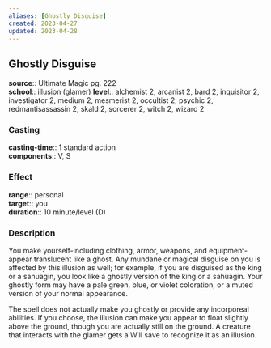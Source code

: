 ```yaml
---
aliases: [Ghostly Disguise]
created: 2023-04-27
updated: 2023-04-28
---
```


## Ghostly Disguise

**source**:: Ultimate Magic pg. 222  
**school**:: illusion (glamer)
**level**:: alchemist 2, arcanist 2, bard 2, inquisitor 2, investigator 2, medium 2, mesmerist 2, occultist 2, psychic 2, redmantisassassin 2, skald 2, sorcerer 2, witch 2, wizard 2

### Casting

**casting-time**:: 1 standard action  
**components**:: V, S

### Effect

**range**:: personal  
**target**:: you  
**duration**:: 10 minute/level (D)

### Description

You make yourself-including clothing, armor, weapons, and equipment-appear translucent like a ghost. Any mundane or magical disguise on you is affected by this illusion as well; for example, if you are disguised as the king or a sahuagin, you look like a ghostly version of the king or a sahuagin. Your ghostly form may have a pale green, blue, or violet coloration, or a muted version of your normal appearance.  
  
The spell does not actually make you ghostly or provide any incorporeal abilities. If you choose, the illusion can make you appear to float slightly above the ground, though you are actually still on the ground. A creature that interacts with the glamer gets a Will save to recognize it as an illusion.
